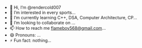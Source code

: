- 👋 Hi, I’m @rendercold007
- 👀 I’m interested in every sports...
- 🌱 I’m currently learning C++, DSA, Computer Architecture, CP...
- 💞️ I’m looking to collaborate on ...
- 📫 How to reach me flameboy568@gmail.com...
- 😄 Pronouns: ...
- ⚡ Fun fact: nothing...

<!---
rendercold007/rendercold007 is a ✨ special ✨ repository because its `README.md` (this file) appears on your GitHub profile.
You can click the Preview link to take a look at your changes.
--->
